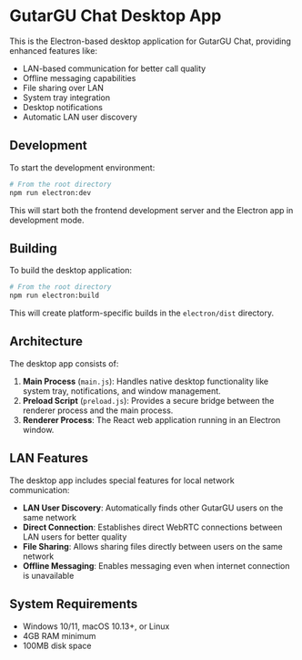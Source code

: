 # GutarGU Chat Desktop App

This is the Electron-based desktop application for GutarGU Chat, providing enhanced features like:

- LAN-based communication for better call quality
- Offline messaging capabilities
- File sharing over LAN
- System tray integration
- Desktop notifications
- Automatic LAN user discovery

## Development

To start the development environment:

```bash
# From the root directory
npm run electron:dev
```

This will start both the frontend development server and the Electron app in development mode.

## Building

To build the desktop application:

```bash
# From the root directory
npm run electron:build
```

This will create platform-specific builds in the `electron/dist` directory.

## Architecture

The desktop app consists of:

1. **Main Process** (`main.js`): Handles native desktop functionality like system tray, notifications, and window management.
2. **Preload Script** (`preload.js`): Provides a secure bridge between the renderer process and the main process.
3. **Renderer Process**: The React web application running in an Electron window.

## LAN Features

The desktop app includes special features for local network communication:

- **LAN User Discovery**: Automatically finds other GutarGU users on the same network
- **Direct Connection**: Establishes direct WebRTC connections between LAN users for better quality
- **File Sharing**: Allows sharing files directly between users on the same network
- **Offline Messaging**: Enables messaging even when internet connection is unavailable

## System Requirements

- Windows 10/11, macOS 10.13+, or Linux
- 4GB RAM minimum
- 100MB disk space
